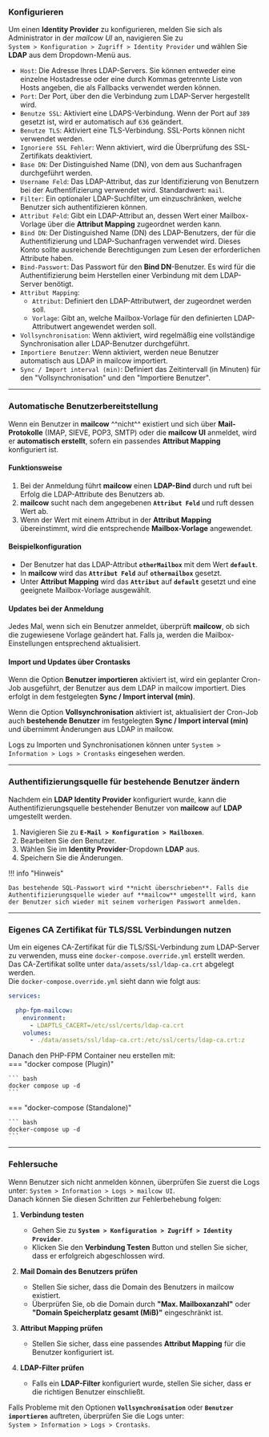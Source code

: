 ### **Konfigurieren**  

Um einen **Identity Provider** zu konfigurieren, melden Sie sich als Administrator in der *mailcow UI* an, navigieren Sie zu  
`System > Konfiguration > Zugriff > Identity Provider` und wählen Sie **LDAP** aus dem Dropdown-Menü aus.  

* `Host`: Die Adresse Ihres LDAP-Servers. Sie können entweder eine einzelne Hostadresse oder eine durch Kommas getrennte Liste von Hosts angeben, die als Fallbacks verwendet werden können.  
* `Port`: Der Port, über den die Verbindung zum LDAP-Server hergestellt wird.  
* `Benutze SSL`: Aktiviert eine LDAPS-Verbindung. Wenn der Port auf `389` gesetzt ist, wird er automatisch auf `636` geändert.  
* `Benutze TLS`: Aktiviert eine TLS-Verbindung. SSL-Ports können nicht verwendet werden.  
* `Ignoriere SSL Fehler`: Wenn aktiviert, wird die Überprüfung des SSL-Zertifikats deaktiviert.  
* `Base DN`: Der Distinguished Name (DN), von dem aus Suchanfragen durchgeführt werden.  
* `Username Feld`: Das LDAP-Attribut, das zur Identifizierung von Benutzern bei der Authentifizierung verwendet wird. Standardwert: `mail`.  
* `Filter`: Ein optionaler LDAP-Suchfilter, um einzuschränken, welche Benutzer sich authentifizieren können.  
* `Attribut Feld`: Gibt ein LDAP-Attribut an, dessen Wert einer Mailbox-Vorlage über die **Attribut Mapping** zugeordnet werden kann.  
* `Bind DN`: Der Distinguished Name (DN) des LDAP-Benutzers, der für die Authentifizierung und LDAP-Suchanfragen verwendet wird. Dieses Konto sollte ausreichende Berechtigungen zum Lesen der erforderlichen Attribute haben.  
* `Bind-Passwort`: Das Passwort für den **Bind DN**-Benutzer. Es wird für die Authentifizierung beim Herstellen einer Verbindung mit dem LDAP-Server benötigt.  
* `Attribut Mapping`:
    * `Attribut`: Definiert den LDAP-Attributwert, der zugeordnet werden soll.  
    * `Vorlage`: Gibt an, welche Mailbox-Vorlage für den definierten LDAP-Attributwert angewendet werden soll.  
* `Vollsynchronisation`: Wenn aktiviert, wird regelmäßig eine vollständige Synchronisation aller LDAP-Benutzer durchgeführt.  
* `Importiere Benutzer`: Wenn aktiviert, werden neue Benutzer automatisch aus LDAP in mailcow importiert.  
* `Sync / Import interval (min)`: Definiert das Zeitintervall (in Minuten) für den "Vollsynchronisation" und den "Importiere Benutzer".  

---

### **Automatische Benutzerbereitstellung**  

Wenn ein Benutzer in **mailcow** ^^nicht^^ existiert und sich über **Mail-Protokolle** (IMAP, SIEVE, POP3, SMTP) oder die **mailcow UI** anmeldet, wird er **automatisch erstellt**, sofern ein passendes **Attribut Mapping** konfiguriert ist.

#### **Funktionsweise**  
1. Bei der Anmeldung führt **mailcow** einen **LDAP-Bind** durch und ruft bei Erfolg die LDAP-Attribute des Benutzers ab.  
2. **mailcow** sucht nach dem angegebenen **`Attribut Feld`** und ruft dessen Wert ab.  
3. Wenn der Wert mit einem Attribut in der **Attribut Mapping** übereinstimmt, wird die entsprechende **Mailbox-Vorlage** angewendet.  

#### **Beispielkonfiguration**  
- Der Benutzer hat das LDAP-Attribut **`otherMailbox`** mit dem Wert **`default`**.  
- In **mailcow** wird das **`Attribut Feld`** auf **`othermailbox`** gesetzt.  
- Unter **Attribut Mapping** wird das **`Attribut`** auf **`default`** gesetzt und eine geeignete Mailbox-Vorlage ausgewählt.

#### **Updates bei der Anmeldung**  
Jedes Mal, wenn sich ein Benutzer anmeldet, überprüft **mailcow**, ob sich die zugewiesene Vorlage geändert hat. Falls ja, werden die Mailbox-Einstellungen entsprechend aktualisiert.  

#### **Import und Updates über Crontasks**  

Wenn die Option **Benutzer importieren** aktiviert ist, wird ein geplanter Cron-Job ausgeführt, der Benutzer aus dem LDAP in mailcow importiert. Dies erfolgt in dem festgelegten **Sync / Import interval (min)**.  

Wenn die Option **Vollsynchronisation** aktiviert ist, aktualisiert der Cron-Job auch **bestehende Benutzer** im festgelegten **Sync / Import interval (min)** und übernimmt Änderungen aus LDAP in mailcow.  

Logs zu Importen und Synchronisationen können unter `System > Information > Logs > Crontasks` eingesehen werden.  

---

### **Authentifizierungsquelle für bestehende Benutzer ändern**  

Nachdem ein **LDAP Identity Provider** konfiguriert wurde, kann die Authentifizierungsquelle bestehender Benutzer von **mailcow** auf **LDAP** umgestellt werden. 

1. Navigieren Sie zu **`E-Mail > Konfiguration > Mailboxen`**.  
2. Bearbeiten Sie den Benutzer.  
3. Wählen Sie im **Identity Provider**-Dropdown **LDAP** aus.  
4. Speichern Sie die Änderungen.    

!!! info "Hinweis"

    Das bestehende SQL-Passwort wird **nicht überschrieben**. Falls die Authentifizierungsquelle wieder auf **mailcow** umgestellt wird, kann der Benutzer sich wieder mit seinem vorherigen Passwort anmelden.  

---

### **Eigenes CA Zertifikat für TLS/SSL Verbindungen nutzen**  

Um ein eigenes CA-Zertifikat für die TLS/SSL-Verbindung zum LDAP-Server zu verwenden, muss eine `docker-compose.override.yml` erstellt werden.  
Das CA-Zertifikat sollte unter `data/assets/ssl/ldap-ca.crt` abgelegt werden.  
Die `docker-compose.override.yml` sieht dann wie folgt aus:  
```yaml
services:

  php-fpm-mailcow:
    environment:
      - LDAPTLS_CACERT=/etc/ssl/certs/ldap-ca.crt
    volumes:
      - ./data/assets/ssl/ldap-ca.crt:/etc/ssl/certs/ldap-ca.crt:z
```

Danach den PHP-FPM Container neu erstellen mit:  
=== "docker compose (Plugin)"

    ``` bash
    docker compose up -d
    ```

=== "docker-compose (Standalone)"

    ``` bash
    docker-compose up -d
    ```

---

### **Fehlersuche**  

Wenn Benutzer sich nicht anmelden können, überprüfen Sie zuerst die Logs unter: `System > Information > Logs > mailcow UI`.  
Danach können Sie diesen Schritten zur Fehlerbehebung folgen:  

1. **Verbindung testen**  
    - Gehen Sie zu **`System > Konfiguration > Zugriff > Identity Provider`**.  
    - Klicken Sie den **Verbindung Testen** Button und stellen Sie sicher, dass er erfolgreich abgeschlossen wird.  

2. **Mail Domain des Benutzers prüfen**  
    - Stellen Sie sicher, dass die Domain des Benutzers in mailcow existiert.  
    - Überprüfen Sie, ob die Domain durch **"Max. Mailboxanzahl"** oder **"Domain Speicherplatz gesamt (MiB)"** eingeschränkt ist.  

3. **Attribut Mapping prüfen**  
    - Stellen Sie sicher, dass eine passendes **Attribut Mapping** für die Benutzer konfiguriert ist.  

4. **LDAP-Filter prüfen**  
    - Falls ein **LDAP-Filter** konfiguriert wurde, stellen Sie sicher, dass er die richtigen Benutzer einschließt.  

Falls Probleme mit den Optionen **`Vollsynchronisation`** oder **`Benutzer importieren`** auftreten, überprüfen Sie die Logs unter:  
`System > Information > Logs > Crontasks`.  
